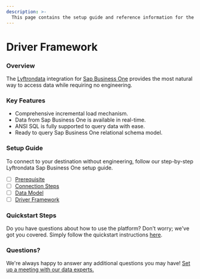 ```yaml
---
description: >-
  This page contains the setup guide and reference information for the Sap Business One source connector.
---
```


# Driver Framework

### Overview

The [Lyftrondata](https://www.lyftrondata.com/) integration for [Sap Business One](None) provides the most natural way to access data while requiring no engineering.

### Key Features

* Comprehensive incremental load mechanism.
* Data from Sap Business One is available in real-time.&#x20;
* ANSI SQL is fully supported to query data with ease.
* Ready to query Sap Business One relational schema model.

### Setup Guide

To connect to your destination without engineering, follow our step-by-step Lyftrondata Sap Business One setup guide.

* [ ] [Prerequisite](../prerequisite.md)
* [ ] [Connection Steps](../connection-steps.md)
* [ ] [Data Model](../data-model/erd.md)
* [ ] [Driver Framework](../driver-framework/)

### Quickstart Steps

Do you have questions about how to use the platform? Don't worry; we've got you covered. Simply follow the quickstart instructions [here](../driver-framework/README.md).

### Questions? <a href="#questions" id="questions"></a>

We're always happy to answer any additional questions you may have! [Set up a meeting with our data experts.](https://www.lyftrondata.com/book-a-meeting/)


